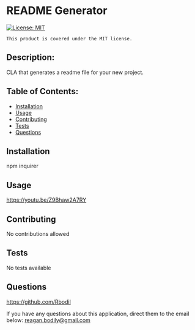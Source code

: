 # README Generator

  [![License: MIT](https://img.shields.io/badge/License-MIT-yellow.svg)](https://opensource.org/licenses/MIT)
      
    This product is covered under the MIT license.
    

  ## Description:
  
  CLA that generates a readme file for your new project.

  ## Table of Contents:
  - [Installation](#installation)
  - [Usage](#usage)
  - [Contributing](#contributing)
  - [Tests](#tests)
  - [Questions](#questions)

  ## Installation

  npm inquirer

  ## Usage

 https://youtu.be/Z9Bhaw2A7RY

  ## Contributing

  No contributions allowed

  ## Tests

  No tests available

  ## Questions

  https://github.com/Rbodil

  If you have any questions about this application, direct them to the email below:
  reagan.bodily@gmail.com

